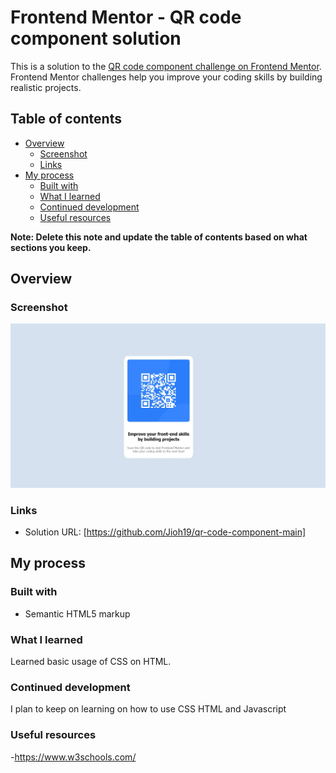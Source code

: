# Frontend Mentor - QR code component solution

This is a solution to the [QR code component challenge on Frontend Mentor](https://www.frontendmentor.io/challenges/qr-code-component-iux_sIO_H). Frontend Mentor challenges help you improve your coding skills by building realistic projects. 

## Table of contents

- [Overview](#overview)
  - [Screenshot](#screenshot)
  - [Links](#links)
- [My process](#my-process)
  - [Built with](#built-with)
  - [What I learned](#what-i-learned)
  - [Continued development](#continued-development)
  - [Useful resources](#useful-resources)


**Note: Delete this note and update the table of contents based on what sections you keep.**

## Overview

### Screenshot

![](./screenshot.jpg)

### Links

- Solution URL: [https://github.com/Jioh19/qr-code-component-main]

## My process

### Built with

- Semantic HTML5 markup

### What I learned

Learned basic usage of CSS on HTML.


### Continued development

I plan to keep on learning on how to use CSS HTML and Javascript

### Useful resources

-https://www.w3schools.com/

